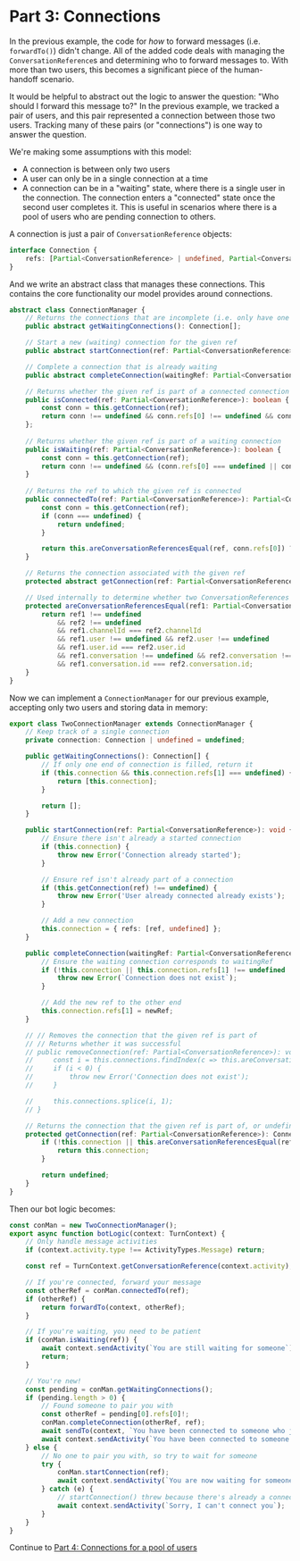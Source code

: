 # Part 3: Connections

In the previous example, the code for *how* to forward messages (i.e. `forwardTo()`) didn't change. All of the added code deals with managing the `ConversationReference`s and determining who to forward messages to. With more than two users, this becomes a significant piece of the human-handoff scenario.

It would be helpful to abstract out the logic to answer the question: "Who should I forward this message to?" In the previous example, we tracked a pair of users, and this pair represented a connection between those two users. Tracking many of these pairs (or "connections") is one way to answer the question.

We're making some assumptions with this model:
- A connection is between only two users
- A user can only be in a single connection at a time
- A connection can be in a "waiting" state, where there is a single user in the connection. The connection enters a "connected" state once the second user completes it. This is useful in scenarios where there is a pool of users who are pending connection to others.

A connection is just a pair of `ConversationReference` objects:

```ts
interface Connection {
    refs: [Partial<ConversationReference> | undefined, Partial<ConversationReference> | undefined];
}
```

And we write an abstract class that manages these connections. This contains the core functionality our model provides around connections.

```ts
abstract class ConnectionManager {
    // Returns the connections that are incomplete (i.e. only have one user, no user on the other end)
    public abstract getWaitingConnections(): Connection[];

    // Start a new (waiting) connection for the given ref
    public abstract startConnection(ref: Partial<ConversationReference>): void;

    // Complete a connection that is already waiting
    public abstract completeConnection(waitingRef: Partial<ConversationReference>, newRef: Partial<ConversationReference>): void;

    // Returns whether the given ref is part of a connected connection
    public isConnected(ref: Partial<ConversationReference>): boolean {
        const conn = this.getConnection(ref);
        return conn !== undefined && conn.refs[0] !== undefined && conn.refs[1] !== undefined;
    };
    
    // Returns whether the given ref is part of a waiting connection
    public isWaiting(ref: Partial<ConversationReference>): boolean {
        const conn = this.getConnection(ref);
        return conn !== undefined && (conn.refs[0] === undefined || conn.refs[1] === undefined);
    }
    
    // Returns the ref to which the given ref is connected
    public connectedTo(ref: Partial<ConversationReference>): Partial<ConversationReference> | undefined {
        const conn = this.getConnection(ref);
        if (conn === undefined) {
            return undefined;
        }

        return this.areConversationReferencesEqual(ref, conn.refs[0]) ? conn.refs[1] : conn.refs[0];
    }

    // Returns the connection associated with the given ref
    protected abstract getConnection(ref: Partial<ConversationReference>): Connection | undefined;

    // Used internally to determine whether two ConversationReferences refer to the same conversation
    protected areConversationReferencesEqual(ref1: Partial<ConversationReference> | undefined, ref2: Partial<ConversationReference> | undefined) {
        return ref1 !== undefined
            && ref2 !== undefined
            && ref1.channelId === ref2.channelId
            && ref1.user !== undefined && ref2.user !== undefined
            && ref1.user.id === ref2.user.id
            && ref1.conversation !== undefined && ref2.conversation !== undefined
            && ref1.conversation.id === ref2.conversation.id;
    }
}
```

Now we can implement a `ConnectionManager` for our previous example, accepting only two users and storing data in memory:

```ts
export class TwoConnectionManager extends ConnectionManager {
    // Keep track of a single connection
    private connection: Connection | undefined = undefined;

    public getWaitingConnections(): Connection[] {
        // If only one end of connection is filled, return it
        if (this.connection && this.connection.refs[1] === undefined) {
            return [this.connection];
        }

        return [];
    }

    public startConnection(ref: Partial<ConversationReference>): void {
        // Ensure there isn't already a started connection
        if (this.connection) {
            throw new Error('Connection already started');
        }

        // Ensure ref isn't already part of a connection
        if (this.getConnection(ref) !== undefined) {
            throw new Error('User already connected already exists');
        }

        // Add a new connection
        this.connection = { refs: [ref, undefined] };
    }

    public completeConnection(waitingRef: Partial<ConversationReference>, newRef: Partial<ConversationReference>): void {
        // Ensure the waiting connection corresponds to waitingRef
        if (!this.connection || this.connection.refs[1] !== undefined || !this.areConversationReferencesEqual(waitingRef, this.connection.refs[0])) {
            throw new Error(`Connection does not exist`);
        }

        // Add the new ref to the other end
        this.connection.refs[1] = newRef;
    }

    // // Removes the connection that the given ref is part of
    // // Returns whether it was successful
    // public removeConnection(ref: Partial<ConversationReference>): void {
    //     const i = this.connections.findIndex(c => this.areConversationReferencesEqual(ref, c.refs[0]) || this.areConversationReferencesEqual(ref, c.refs[1]));
    //     if (i < 0) {
    //         throw new Error('Connection does not exist');
    //     }

    //     this.connections.splice(i, 1);
    // }

    // Returns the connection that the given ref is part of, or undefined if it isn't part of any connections
    protected getConnection(ref: Partial<ConversationReference>): Connection | undefined {
        if (!this.connection || this.areConversationReferencesEqual(ref, this.connection.refs[0]) || this.areConversationReferencesEqual(ref, this.connection.refs[1])) {
            return this.connection;
        }

        return undefined;
    }
}
```

Then our bot logic becomes:

```ts
const conMan = new TwoConnectionManager();
export async function botLogic(context: TurnContext) {
    // Only handle message activities
    if (context.activity.type !== ActivityTypes.Message) return;

    const ref = TurnContext.getConversationReference(context.activity);

    // If you're connected, forward your message
    const otherRef = conMan.connectedTo(ref);
    if (otherRef) {
        return forwardTo(context, otherRef);
    }

    // If you're waiting, you need to be patient
    if (conMan.isWaiting(ref)) {
        await context.sendActivity(`You are still waiting for someone`);
        return;
    }

    // You're new!
    const pending = conMan.getWaitingConnections();
    if (pending.length > 0) {
        // Found someone to pair you with
        const otherRef = pending[0].refs[0]!;
        conMan.completeConnection(otherRef, ref);
        await sendTo(context, `You have been connected to someone who just joined`, otherRef);
        await context.sendActivity(`You have been connected to someone who was waiting`);
    } else {
        // No one to pair you with, so try to wait for someone
        try {
            conMan.startConnection(ref);
            await context.sendActivity(`You are now waiting for someone`);
        } catch (e) {
            // startConnection() threw because there's already a connection
            await context.sendActivity(`Sorry, I can't connect you`);
        }
    }
}
```

Continue to [Part 4: Connections for a pool of users](../4-user-pool-with-connections/)